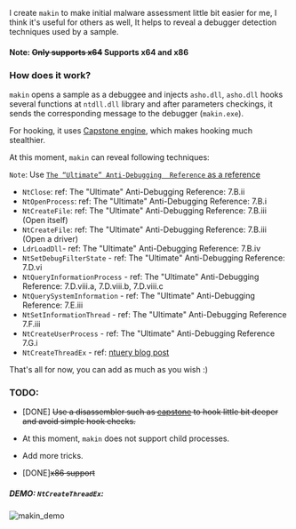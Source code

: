 I create `makin` to make initial malware assessment little bit easier for me, I think it's useful for others as well, It helps to reveal a debugger detection techniques used by a sample.

#### Note: ~~Only supports x64~~ Supports x64 and x86

### How does it work?
`makin` opens a sample as a debuggee and injects `asho.dll`, `asho.dll` hooks several functions at `ntdll.dll` library and after parameters checkings, it sends the corresponding message to the debugger (`makin.exe`).

For hooking, it uses [Capstone engine](http://www.capstone-engine.org/), which makes hooking much stealthier.

At this moment, `makin` can reveal following techniques: 

`Note`: Use [`The “Ultimate” Anti-Debugging  Reference` as a reference](https://web.archive.org/web/20171212061916/http://pferrie.host22.com/papers/antidebug.pdf)
* `NtClose`: ref: The "Ultimate" Anti-Debugging Reference: 7.B.ii
* `NtOpenProcess`: ref: The "Ultimate" Anti-Debugging Reference: 7.B.i
* `NtCreateFile`: ref: The "Ultimate" Anti-Debugging Reference: 7.B.iii (Open itself)
* `NtCreateFile`: ref: The "Ultimate" Anti-Debugging Reference: 7.B.iii (Open a driver)
* `LdrLoadDll`- ref: The "Ultimate" Anti-Debugging Reference: 7.B.iv
* `NtSetDebugFilterState` - ref: The "Ultimate" Anti-Debugging Reference: 7.D.vi
* `NtQueryInformationProcess` - ref: The "Ultimate" Anti-Debugging Reference: 7.D.viii.a, 7.D.viii.b, 7.D.viii.c
* `NtQuerySystemInformation` - ref: The "Ultimate" Anti-Debugging Reference: 7.E.iii
* `NtSetInformationThread` - ref: The "Ultimate" Anti-Debugging Reference 7.F.iii
* `NtCreateUserProcess` - ref: The "Ultimate" Anti-Debugging Reference 7.G.i
* `NtCreateThreadEx` - ref: [ntuery blog post](https://web.archive.org/web/20171211143522/https://ntquery.wordpress.com/2014/03/29/anti-debug-ntcreatethreadex/)

That's all for now, you can add as much as you wish :) 

### TODO: 
* [DONE] ~~Use a disassembler such as [capstone](http://www.capstone-engine.org/) to hook little bit deeper and avoid simple hook checks.~~

* At this moment, `makin` does not support child processes.

* Add more tricks.

* [DONE]~~x86 support~~

##### DEMO: `NtCreateThreadEx`:

![makin_demo](https://user-images.githubusercontent.com/16405698/33871171-c6f8a156-df2a-11e7-8ffb-b9ae5c030c48.gif)
